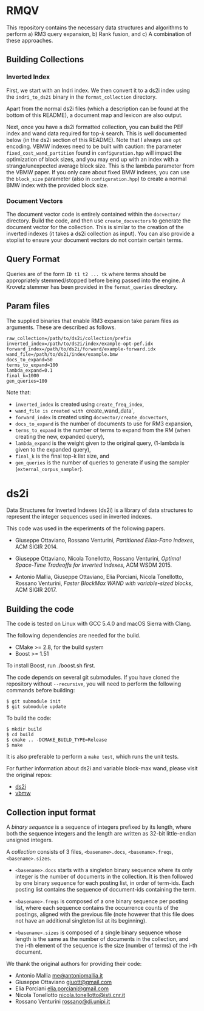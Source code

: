 RMQV
=======
This repository contains the necessary data structures and algorithms to perform a) RM3
query expansion, b) Rank fusion, and c) A combination of these approaches.

Building Collections
--------------------
### Inverted Index ###
First, we start with an Indri index. We then convert it to a ds2i index using the `indri_to_ds2i`
binary in the `format_collection` directory. 

Apart from the normal ds2i files (which a description can be found at the bottom of this README),
a document map and lexicon are also output.

Next, once you have a ds2i formatted collection, you can build the PEF index and wand data required
for top-*k* search. This is well documented below (in the ds2i section of this README). Note that
I always use `opt` encoding. VBMW indexes need to be built with caution: the parameter 
`fixed_cost_wand_partition` found in
`configuration.hpp` will impact the optimization of block sizes, and you may end up with an index with
a strange/unexpected average block size. This is the lambda parameter from the VBMW paper.
If you only care about fixed BMW indexes, you can use
the `block_size` parameter (also in `configuration.hpp`) to create a normal BMW index with the 
provided block size.  

### Document Vectors ###
The document vector code is entirely contained within the `docvector/` directory. Build the code,
and then use `create_docvectors` to generate the document vector for the collection. This is
similar to the creation of the inverted indexes (it takes a ds2i collection as input). You can
also provide a stoplist to ensure your document vectors do not contain certain terms.

Query Format
------------
Queries are of the form `ID t1 t2 ... tk` where terms should be appropriately stemmed/stopped before
being passed into the engine. A Krovetz stemmer has been provided in the `format_queries` directory.


Param files
-----------
The supplied binaries that enable RM3 expansion take param files as arguments. These are described
as follows.
```
raw_collection=/path/to/ds2i/collection/prefix
inverted_index=/path/to/ds2i/index/example-opt-pef.idx
forward_index=/path/to/ds2i/forward/example-forward.idx
wand_file=/path/to/ds2i/index/example.bmw
docs_to_expand=50
terms_to_expand=100
lambda_expand=0.1
final_k=1000
gen_queries=100
```
Note that:
* `inverted_index` is created using `create_freq_index`, 
* `wand_file is created with `create_wand_data`, 
* `forward_index` is created using `docvector/create_docvectors`,
* `docs_to_expand` is the number of documents to use for RM3 expansion,
* `terms_to_expand` is the number of terms to expand from the RM (when creating the new, expanded query),
* `lambda_expand` is the weight given to the original query, (1-lambda is given to the expanded query),
* `final_k` is the final top-k list size, and
* `gen_queries` is the number of queries to generate if using the sampler (`external_corpus_sampler`). 

ds2i
====

Data Structures for Inverted Indexes (ds2i) is a library of data structures to
represent the integer sequences used in inverted indexes.

This code was used in the experiments of the following papers.

* Giuseppe Ottaviano, Rossano Venturini, _Partitioned Elias-Fano Indexes_,
  ACM SIGIR 2014.

* Giuseppe Ottaviano, Nicola Tonellotto, Rossano Venturini, _Optimal Space-Time
  Tradeoffs for Inverted Indexes_, ACM WSDM 2015.

* Antonio Mallia, Giuseppe Ottaviano, Elia Porciani, Nicola Tonellotto, Rossano Venturini, _Faster BlockMax WAND with variable-sized blocks_, ACM SIGIR 2017.


Building the code
-----------------

The code is tested on Linux with GCC 5.4.0 and macOS Sierra with Clang.

The following dependencies are needed for the build.

* CMake >= 2.8, for the build system
* Boost >= 1.51

To install Boost, run ./boost.sh first.

The code depends on several git submodules. If you have cloned the repository
without `--recursive`, you will need to perform the following commands before
building:

    $ git submodule init
    $ git submodule update

To build the code:

    $ mkdir build
    $ cd build
    $ cmake .. -DCMAKE_BUILD_TYPE=Release
    $ make

It is also preferable to perform a `make test`, which runs the unit tests.


For further information about ds2i and variable block-max wand, please visit the original repos:
* [ds2i](https://github.com/ot/ds2i)
* [vbmw](https://github.com/rossanoventurini/Variable-BMW)


Collection input format
-----------------------

A _binary sequence_ is a sequence of integers prefixed by its length, where both
the sequence integers and the length are written as 32-bit little-endian
unsigned integers.

A _collection_ consists of 3 files, `<basename>.docs`, `<basename>.freqs`,
`<basename>.sizes`.

* `<basename>.docs` starts with a singleton binary sequence where its only
  integer is the number of documents in the collection. It is then followed by
  one binary sequence for each posting list, in order of term-ids. Each posting
  list contains the sequence of document-ids containing the term.

* `<basename>.freqs` is composed of a one binary sequence per posting list, where
  each sequence contains the occurrence counts of the postings, aligned with the
  previous file (note however that this file does not have an additional
  singleton list at its beginning).

* `<basename>.sizes` is composed of a single binary sequence whose length is the
  same as the number of documents in the collection, and the i-th element of the
  sequence is the size (number of terms) of the i-th document.


We thank the original authors for providing their code:

* Antonio Mallia <me@antoniomallia.it>
* Giuseppe Ottaviano <giuott@gmail.com>
* Elia Porciani <elia.porciani@gmail.com>
* Nicola Tonellotto <nicola.tonellotto@isti.cnr.it>
* Rossano Venturini <rossano@di.unipi.it>

